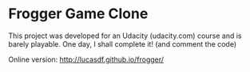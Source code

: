 Frogger Game Clone
===============================
This project was developed for an Udacity (udacity.com) course and is barely playable.
One day, I shall complete it! (and comment the code)

Online version: http://lucasdf.github.io/frogger/